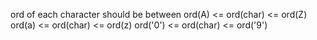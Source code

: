 ord of each character should be between
ord(A) <= ord(char) <= ord(Z)
ord(a) <= ord(char) <= ord(z)
ord('0') <= ord(char) <= ord('9')